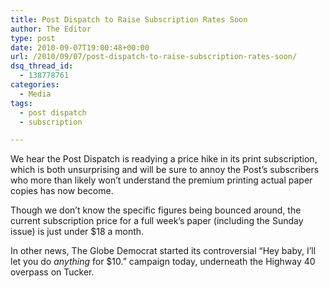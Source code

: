 ```yaml
---
title: Post Dispatch to Raise Subscription Rates Soon
author: The Editor
type: post
date: 2010-09-07T19:00:48+00:00
url: /2010/09/07/post-dispatch-to-raise-subscription-rates-soon/
dsq_thread_id:
  - 138778761
categories:
  - Media
tags:
  - post dispatch
  - subscription

---
```

[<img class="alignright size-full wp-image-6641" title="1-2-Dad-Reading-Newspaper" src="http://media.punchingkitty.com/wordpress/2010/09/1-2-Dad-Reading-Newspaper.jpeg?filter=resize&w=250" alt="" />][1]We hear the Post Dispatch is readying a price hike in its print subscription, which is both unsurprising and will be sure to annoy the Post&#8217;s subscribers who more than likely won&#8217;t understand the premium printing actual paper copies has now become.

Though we don&#8217;t know the specific figures being bounced around, the current subscription price for a full week&#8217;s paper (including the Sunday issue) is just under $18 a month.

In other news, The Globe Democrat started its controversial &#8220;Hey baby, I&#8217;ll let you do _anything_ for $10.&#8221; campaign today, underneath the Highway 40 overpass on Tucker.

 [1]: http://media.punchingkitty.com/wordpress/2010/09/1-2-Dad-Reading-Newspaper.jpeg